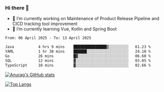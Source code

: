 ### Hi there 👋

- 🔭 I’m currently working on Maintenance of Product Release Pipeline and CICD tracking tool improvement
- 🌱 I’m currently learning Vue, Kotlin and Spring Boot

<!--START_SECTION:waka-->

```txt
From: 06 April 2025 - To: 13 April 2025

Java           4 hrs 9 mins    ███████████████▒░░░░░░░░░   61.23 %
YAML           1 hr 38 mins    ██████░░░░░░░░░░░░░░░░░░░   24.10 %
Go             26 mins         █▓░░░░░░░░░░░░░░░░░░░░░░░   06.60 %
SQL            12 mins         ▓░░░░░░░░░░░░░░░░░░░░░░░░   03.05 %
TypeScript     10 mins         ▓░░░░░░░░░░░░░░░░░░░░░░░░   02.66 %
```

<!--END_SECTION:waka-->

[![Anurag's GitHub stats](https://github-readme-stats.vercel.app/api?username=yunhao981&show_icons=true&theme=solarized-dark)](https://github.com/anuraghazra/github-readme-stats)

[![Top Langs](https://github-readme-stats.vercel.app/api/top-langs/?username=yunhao981&theme=solarized-dark&layout=compact)](https://github.com/anuraghazra/github-readme-stats)

<!--
**yunhao981/yunhao981** is a ✨ _special_ ✨ repository because its `README.md` (this file) appears on your GitHub profile.

Here are some ideas to get you started:

- 🔭 I’m currently working on Maintenance of Release Pipeline and CICD tracking tool improvement
- 🌱 I’m currently learning Vue, Kotlin and Spring Boot
- 👯 I’m looking to collaborate on ...
- 🤔 I’m looking for help with ...
- 💬 Ask me about ...
- 📫 How to reach me: ...
- 😄 Pronouns: ...
- ⚡ Fun fact: ...
-->


